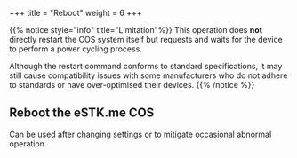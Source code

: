 +++
title = "Reboot"
weight = 6
+++

{{% notice style="info" title="Limitation"%}}
This operation does **not** directly restart the COS system itself but requests and waits for the device to perform a power cycling process.

Although the restart command conforms to standard specifications, it may still cause compatibility issues with some manufacturers who do not adhere to standards or have over-optimised their devices.
{{% /notice %}}

## Reboot the eSTK.me COS

Can be used after changing settings or to mitigate occasional abnormal operation.
